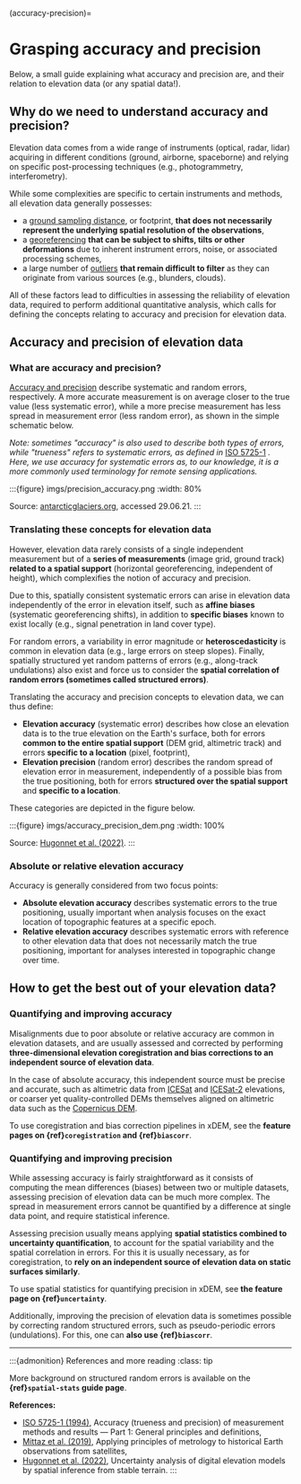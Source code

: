 (accuracy-precision)=

# Grasping accuracy and precision

Below, a small guide explaining what accuracy and precision are, and their relation to elevation data (or any spatial data!).

## Why do we need to understand accuracy and precision?

Elevation data comes from a wide range of instruments (optical, radar, lidar) acquiring in different conditions (ground,
airborne, spaceborne) and relying on specific post-processing techniques (e.g., photogrammetry, interferometry).

While some complexities are specific to certain instruments and methods, all elevation data generally possesses:

- a [ground sampling distance](https://en.wikipedia.org/wiki/Ground_sample_distance), or footprint, **that does not necessarily represent the underlying spatial resolution of the observations**,
- a [georeferencing](https://en.wikipedia.org/wiki/Georeferencing) **that can be subject to shifts, tilts or other deformations** due to inherent instrument errors, noise, or associated processing schemes,
- a large number of [outliers](https://en.wikipedia.org/wiki/Outlier) **that remain difficult to filter** as they can originate from various sources (e.g., blunders, clouds).

All of these factors lead to difficulties in assessing the reliability of elevation data, required to
perform additional quantitative analysis, which calls for defining the concepts relating to accuracy and precision for elevation data.

## Accuracy and precision of elevation data

### What are accuracy and precision?

[Accuracy and precision](https://en.wikipedia.org/wiki/Accuracy_and_precision) describe systematic and random errors, respectively.
A more accurate measurement is on average closer to the true value (less systematic error), while a more precise measurement has
less spread in measurement error (less random error), as shown in the simple schematic below.

*Note: sometimes "accuracy" is also used to describe both types of errors, while "trueness" refers to systematic errors, as defined
in* [ISO 5725-1](https://www.iso.org/obp/ui/#iso:std:iso:5725:-1:ed-1:v1:en) *. Here, we use accuracy for systematic
errors as, to our knowledge, it is a more commonly used terminology for remote sensing applications.*

:::{figure} imgs/precision_accuracy.png
:width: 80%

Source: [antarcticglaciers.org](http://www.antarcticglaciers.org/glacial-geology/dating-glacial-sediments2/precision-and-accuracy-glacial-geology/), accessed 29.06.21.
:::

### Translating these concepts for elevation data

However, elevation data rarely consists of a single independent measurement but of a **series of measurements** (image grid,
ground track) **related to a spatial support** (horizontal georeferencing, independent of height), which complexifies
the notion of accuracy and precision.

Due to this, spatially consistent systematic errors can arise in elevation data independently of the error in elevation itself,
such as **affine biases** (systematic georeferencing shifts), in addition to **specific biases** known to exist locally
(e.g., signal penetration in land cover type).

For random errors, a variability in error magnitude or **heteroscedasticity** is common in elevation data (e.g.,
large errors on steep slopes). Finally, spatially structured yet random patterns of errors (e.g., along-track undulations)
also exist and force us to consider the **spatial correlation of random errors (sometimes called structured errors)**.

Translating the accuracy and precision concepts to elevation data, we can thus define:

- **Elevation accuracy** (systematic error) describes how close an elevation data is to the true elevation on the Earth's surface, both for errors **common to the entire spatial support**
(DEM grid, altimetric track) and errors **specific to a location** (pixel, footprint),
- **Elevation precision** (random error) describes the random spread of elevation error in measurement, independently of a possible bias from the true positioning, both for errors **structured over the spatial support** and **specific to a location**.

These categories are depicted in the figure below.

:::{figure} imgs/accuracy_precision_dem.png
:width: 100%

Source: [Hugonnet et al. (2022)](https://doi.org/10.1109/jstars.2022.3188922).
:::

### Absolute or relative elevation accuracy

Accuracy is generally considered from two focus points:

- **Absolute elevation accuracy** describes systematic errors to the true positioning, usually important when analysis focuses on the exact location of topographic features at a specific epoch.
- **Relative elevation accuracy** describes systematic errors with reference to other elevation data that does not necessarily match the true positioning, important for analyses interested in topographic change over time.

## How to get the best out of your elevation data?

### Quantifying and improving accuracy

Misalignments due to poor absolute or relative accuracy are common in elevation datasets, and are usually assessed and
corrected by performing **three-dimensional elevation coregistration and bias corrections to an independent source
of elevation data**.

In the case of absolute accuracy, this independent source must be precise and accurate, such as altimetric data from
[ICESat](https://icesat.gsfc.nasa.gov/icesat/) and [ICESat-2](https://icesat-2.gsfc.nasa.gov/) elevations, or coarser yet
quality-controlled DEMs themselves aligned on altimetric data such as the
[Copernicus DEM](https://portal.opentopography.org/raster?opentopoID=OTSDEM.032021.4326.3).

To use coregistration and bias correction pipelines in xDEM, see the **feature pages on {ref}`coregistration` and {ref}`biascorr`**.

### Quantifying and improving precision

While assessing accuracy is fairly straightforward as it consists of computing the mean differences (biases) between
two or multiple datasets, assessing precision of elevation data can be much more complex. The spread in measurement
errors cannot be quantified by a difference at single data point, and require statistical inference.

Assessing precision usually means applying **spatial statistics combined to uncertainty quantification**,
to account for the spatial variability and the spatial correlation in errors. For this it is usually necessary, as
for coregistration, to **rely on an independent source of elevation data on static surfaces similarly**. 

To use spatial statistics for quantifying precision in xDEM, see **the feature page on {ref}`uncertainty`**.

Additionally, improving the precision of elevation data is sometimes possible by correcting random structured
errors, such as pseudo-periodic errors (undulations). For this, one can **also use {ref}`biascorr`**.

----------------

:::{admonition} References and more reading
:class: tip

More background on structured random errors is available on the **{ref}`spatial-stats` guide page**.

**References:** 

- [ISO 5725-1 (1994)](https://www.iso.org/obp/ui/#iso:std:iso:5725:-1:ed-1:v1:en), Accuracy (trueness and precision) of measurement methods and results — Part 1: General principles and definitions,
- [Mittaz et al. (2019)](http://dx.doi.org/10.1088/1681-7575/ab1705), Applying principles of metrology to historical Earth observations from satellites,
- [Hugonnet et al. (2022)](https://doi.org/10.1109/jstars.2022.3188922), Uncertainty analysis of digital elevation models by spatial inference from stable terrain.
:::